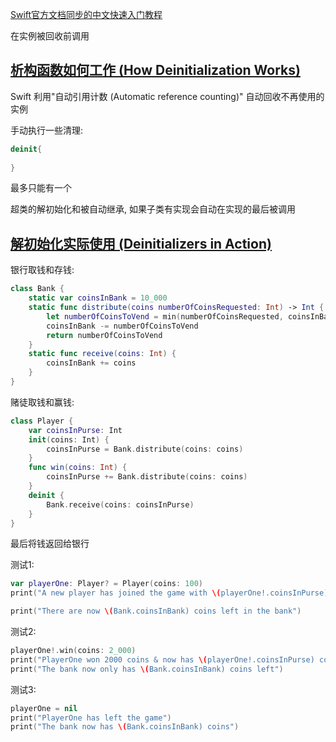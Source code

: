 [Swift官方文档同步的中文快速入门教程](https://github.com/YugenFring/swift-tutorial-quickstart/wiki)

在实例被回收前调用
## [析构函数如何工作 (How Deinitialization Works)](https://docs.swift.org/swift-book/documentation/the-swift-programming-language/deinitialization#How-Deinitialization-Works)

Swift 利用"自动引用计数 (Automatic reference counting)" 自动回收不再使用的实例

手动执行一些清理:
```swift
deinit{
	   
}
```
最多只能有一个

超类的解初始化和被自动继承, 如果子类有实现会自动在实现的最后被调用
## [解初始化实际使用 (Deinitializers in Action)](https://docs.swift.org/swift-book/documentation/the-swift-programming-language/deinitialization#Deinitializers-in-Action)

银行取钱和存钱:
```swift
class Bank {
    static var coinsInBank = 10_000
    static func distribute(coins numberOfCoinsRequested: Int) -> Int {
        let numberOfCoinsToVend = min(numberOfCoinsRequested, coinsInBank)
        coinsInBank -= numberOfCoinsToVend
        return numberOfCoinsToVend
    }
    static func receive(coins: Int) {
        coinsInBank += coins
    }
}
```

赌徒取钱和赢钱:
```swift
class Player {
    var coinsInPurse: Int
    init(coins: Int) {
        coinsInPurse = Bank.distribute(coins: coins)
    }
    func win(coins: Int) {
        coinsInPurse += Bank.distribute(coins: coins)
    }
    deinit {
        Bank.receive(coins: coinsInPurse)
    }
}
```
最后将钱返回给银行

测试1:
```swift
var playerOne: Player? = Player(coins: 100)
print("A new player has joined the game with \(playerOne!.coinsInPurse) coins")

print("There are now \(Bank.coinsInBank) coins left in the bank")
```

测试2:
```swift
playerOne!.win(coins: 2_000)
print("PlayerOne won 2000 coins & now has \(playerOne!.coinsInPurse) coins")
print("The bank now only has \(Bank.coinsInBank) coins left")
```

测试3:
```swift
playerOne = nil
print("PlayerOne has left the game")
print("The bank now has \(Bank.coinsInBank) coins")
```


<!-- ##{"script":"<script src='https://blog.meekdai.com/assets/GmeekTOC.js'></script>"}## -->